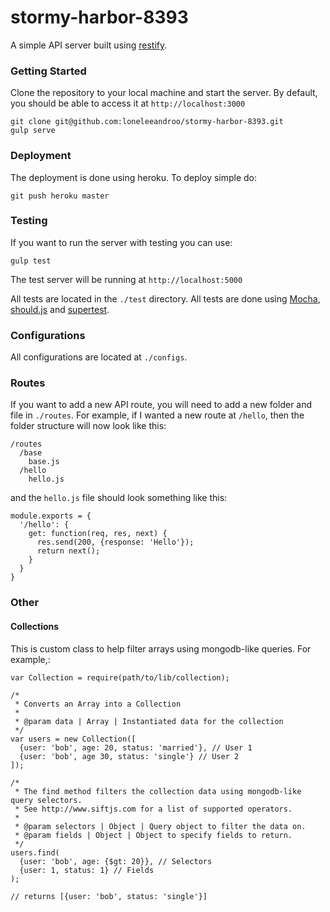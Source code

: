 # stormy-harbor-8393
A simple API server built using [restify](https://www.npmjs.com/package/restify). 

### Getting Started
Clone the repository to your local machine and start the server. By default, you should be able to access it at <code>http://localhost:3000</code>
```
git clone git@github.com:loneleeandroo/stormy-harbor-8393.git
gulp serve
```

### Deployment
The deployment is done using heroku. To deploy simple do:
```
git push heroku master
```

### Testing
If you want to run the server with testing you can use:
```
gulp test
```
The test server will be running at <code>http://localhost:5000</code>

All tests are located in the <code>./test</code> directory. All tests are done using [Mocha](http://mochajs.org/), [should.js](https://shouldjs.github.io/) and [supertest](https://github.com/visionmedia/supertest).

### Configurations
All configurations are located at <code>./configs</code>.

### Routes
If you want to add a new API route, you will need to add a new folder and file in <code>./routes</code>. 
For example, if I wanted a new route at <code>/hello</code>, then the folder structure will now look like this:

```
/routes
  /base
    base.js
  /hello
    hello.js
```

and the <code>hello.js</code> file should look something like this:

```
module.exports = {
  '/hello': {
    get: function(req, res, next) {
      res.send(200, {response: 'Hello'});
      return next();
    }
  }
}
```

### Other
#### Collections
This is custom class to help filter arrays using mongodb-like queries. For example,:
```
var Collection = require(path/to/lib/collection);

/*
 * Converts an Array into a Collection
 *
 * @param data | Array | Instantiated data for the collection
 */
var users = new Collection([
  {user: 'bob', age: 20, status: 'married'}, // User 1
  {user: 'bob', age 30, status: 'single'} // User 2
]);

/*
 * The find method filters the collection data using mongodb-like query selectors.
 * See http://www.siftjs.com for a list of supported operators.
 *
 * @param selectors | Object | Query object to filter the data on.
 * @param fields | Object | Object to specify fields to return.
 */
users.find(
  {user: 'bob', age: {$gt: 20}}, // Selectors
  {user: 1, status: 1} // Fields
); 

// returns [{user: 'bob', status: 'single'}]
```
